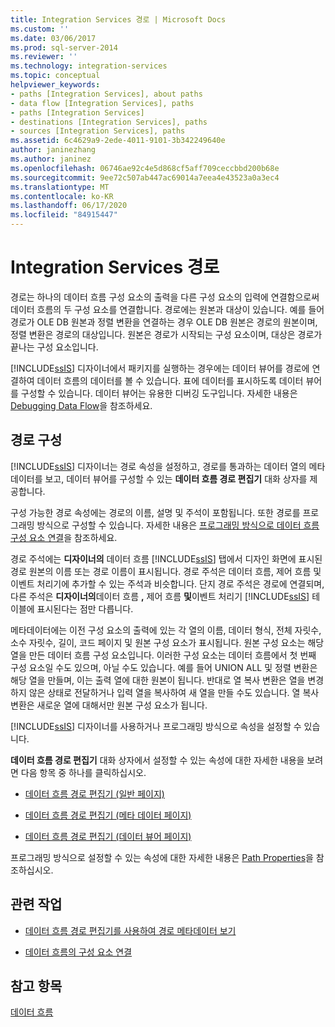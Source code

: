 ```yaml
---
title: Integration Services 경로 | Microsoft Docs
ms.custom: ''
ms.date: 03/06/2017
ms.prod: sql-server-2014
ms.reviewer: ''
ms.technology: integration-services
ms.topic: conceptual
helpviewer_keywords:
- paths [Integration Services], about paths
- data flow [Integration Services], paths
- paths [Integration Services]
- destinations [Integration Services], paths
- sources [Integration Services], paths
ms.assetid: 6c4629a9-2ede-4011-9101-3b342249640e
author: janinezhang
ms.author: janinez
ms.openlocfilehash: 06746ae92c4e5d868cf5aff709ceccbbd200b68e
ms.sourcegitcommit: 9ee72c507ab447ac69014a7eea4e43523a0a3ec4
ms.translationtype: MT
ms.contentlocale: ko-KR
ms.lasthandoff: 06/17/2020
ms.locfileid: "84915447"
---
```

# <a name="integration-services-paths"></a>Integration Services 경로
  경로는 하나의 데이터 흐름 구성 요소의 출력을 다른 구성 요소의 입력에 연결함으로써 데이터 흐름의 두 구성 요소를 연결합니다. 경로에는 원본과 대상이 있습니다. 예를 들어 경로가 OLE DB 원본과 정렬 변환을 연결하는 경우 OLE DB 원본은 경로의 원본이며, 정렬 변환은 경로의 대상입니다. 원본은 경로가 시작되는 구성 요소이며, 대상은 경로가 끝나는 구성 요소입니다.  
  
 [!INCLUDE[ssIS](../../includes/ssis-md.md)] 디자이너에서 패키지를 실행하는 경우에는 데이터 뷰어를 경로에 연결하여 데이터 흐름의 데이터를 볼 수 있습니다. 표에 데이터를 표시하도록 데이터 뷰어를 구성할 수 있습니다. 데이터 뷰어는 유용한 디버깅 도구입니다. 자세한 내용은 [Debugging Data Flow](../troubleshooting/debugging-data-flow.md)을 참조하세요.  
  
## <a name="configuration-of-the-path"></a>경로 구성  
 [!INCLUDE[ssIS](../../includes/ssis-md.md)] 디자이너는 경로 속성을 설정하고, 경로를 통과하는 데이터 열의 메타데이터를 보고, 데이터 뷰어를 구성할 수 있는 **데이터 흐름 경로 편집기** 대화 상자를 제공합니다.  
  
 구성 가능한 경로 속성에는 경로의 이름, 설명 및 주석이 포함됩니다. 또한 경로를 프로그래밍 방식으로 구성할 수 있습니다. 자세한 내용은 [프로그래밍 방식으로 데이터 흐름 구성 요소 연결](../building-packages-programmatically/connecting-data-flow-components-programmatically.md)을 참조하세요.  
  
 경로 주석에는 **디자이너의** 데이터 흐름 [!INCLUDE[ssIS](../../includes/ssis-md.md)] 탭에서 디자인 화면에 표시된 경로 원본의 이름 또는 경로 이름이 표시됩니다. 경로 주석은 데이터 흐름, 제어 흐름 및 이벤트 처리기에 추가할 수 있는 주석과 비슷합니다. 단지 경로 주석은 경로에 연결되며, 다른 주석은 **디자이너의**데이터 흐름 **,** 제어 흐름 **및**이벤트 처리기 [!INCLUDE[ssIS](../../includes/ssis-md.md)] 테이블에 표시된다는 점만 다릅니다.  
  
 메타데이터에는 이전 구성 요소의 출력에 있는 각 열의 이름, 데이터 형식, 전체 자릿수, 소수 자릿수, 길이, 코드 페이지 및 원본 구성 요소가 표시됩니다. 원본 구성 요소는 해당 열을 만든 데이터 흐름 구성 요소입니다. 이러한 구성 요소는 데이터 흐름에서 첫 번째 구성 요소일 수도 있으며, 아닐 수도 있습니다. 예를 들어 UNION ALL 및 정렬 변환은 해당 열을 만들며, 이는 출력 열에 대한 원본이 됩니다. 반대로 열 복사 변환은 열을 변경하지 않은 상태로 전달하거나 입력 열을 복사하여 새 열을 만들 수도 있습니다. 열 복사 변환은 새로운 열에 대해서만 원본 구성 요소가 됩니다.  
  
 [!INCLUDE[ssIS](../../includes/ssis-md.md)] 디자이너를 사용하거나 프로그래밍 방식으로 속성을 설정할 수 있습니다.  
  
 **데이터 흐름 경로 편집기** 대화 상자에서 설정할 수 있는 속성에 대한 자세한 내용을 보려면 다음 항목 중 하나를 클릭하십시오.  
  
-   [데이터 흐름 경로 편집기 &#40;일반 페이지&#41;](../general-page-of-integration-services-designers-options.md)  
  
-   [데이터 흐름 경로 편집기 &#40;메타 데이터 페이지&#41;](../data-flow-path-editor-metadata-page.md)  
  
-   [데이터 흐름 경로 편집기 &#40;데이터 뷰어 페이지&#41;](../data-flow-path-editor-data-viewers-page.md)  
  
 프로그래밍 방식으로 설정할 수 있는 속성에 대한 자세한 내용은 [Path Properties](../path-properties.md)을 참조하십시오.  
  
## <a name="related-tasks"></a>관련 작업  
  
-   [데이터 흐름 경로 편집기를 사용하여 경로 메타데이터 보기](../view-path-metadata-in-the-data-flow-path-editor.md)  
  
-   [데이터 흐름의 구성 요소 연결](connect-components-in-a-data-flow.md)  
  
## <a name="see-also"></a>참고 항목  
 [데이터 흐름](data-flow.md)  
  
  
